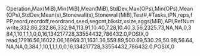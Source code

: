 Operation,Max(MiB),Min(MiB),Mean(MiB),StdDev,Max(OPs),Min(OPs),Mean(OPs),StdDev,Mean(s),Stonewall(s),Stonewall(MiB),Test#,#Tasks,tPN,reps,fPP,reord,reordoff,reordrand,seed,segcnt,blksiz,xsize,aggs(MiB),API,RefNum
write,332.86,232.86,332.94,113.91,10.40,7.28,10.40,3.56,2325.73,NA,NA,0,384,1,10,1,1,1,0,0,16,134217728,33554432,786432.0,POSIX,0
read,17916.56,16022.06,16969.31,1631.36,559.89,500.69,530.29,50.98,56.64,NA,NA,0,384,1,10,1,1,1,0,0,16,134217728,33554432,786432.0,POSIX,0
